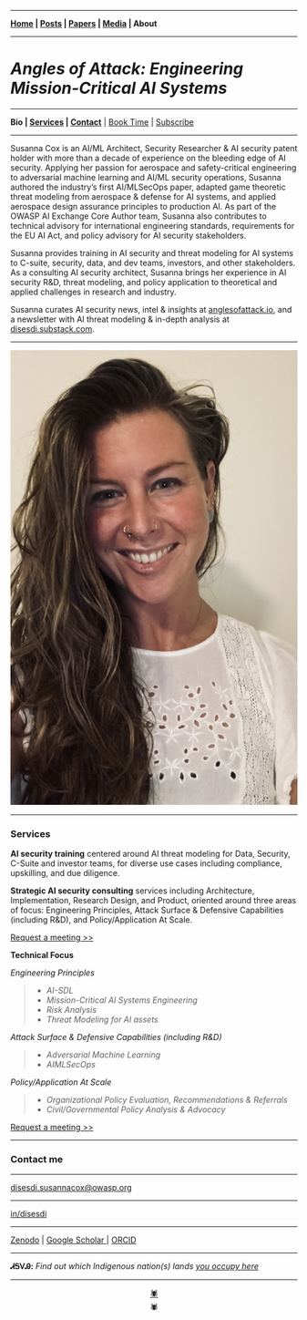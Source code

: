 -------

**[Home](https://anglesofattack.io/) \| [Posts](https://anglesofattack.io/posts.html) \| [Papers](https://anglesofattack.io/papers.html) \| [Media](https://anglesofattack.io/media.html) \| About**

-------

# *Angles of Attack: Engineering Mission-Critical AI Systems*

-------

**Bio \| [Services](#services) \| [Contact](#contact-me)** \| [Book Time](https://calendar.app.google/MemzFXVuhz1upGE2A) \| [Subscribe](https://disesdi.substack.com/subscribe)

-------

Susanna Cox is an AI/ML Architect, Security Researcher & AI security patent holder with more than a decade of experience on the bleeding edge of AI security. Applying her passion for aerospace and safety-critical engineering to adversarial machine learning and AI/ML security operations, Susanna authored the industry’s first AI/MLSecOps paper, adapted game theoretic threat modeling from aerospace & defense for AI systems, and applied aerospace design assurance principles to production AI. As part of the OWASP AI Exchange Core Author team, Susanna also contributes to technical advisory for international engineering standards, requirements for the EU AI Act, and policy advisory for AI security stakeholders.

Susanna provides training in AI security and threat modeling for AI systems to C-suite, security, data, and dev teams, investors, and other stakeholders. As a consulting AI security architect, Susanna brings her experience in AI security R&D, threat modeling, and policy application to theoretical and applied challenges in research and industry.

Susanna curates AI security news, intel & insights at [anglesofattack.io](https://disesdi.substack.com/), and a newsletter with AI threat modeling & in-depth analysis at [disesdi.substack.com](https://disesdi.substack.com/).


-------

![disesdi_susanna](susanna_cox.jpeg)

-------

### Services

**AI security training** centered around AI threat modeling for Data, Security, C-Suite and investor teams, for diverse use cases including compliance, upskilling, and due diligence.

**Strategic AI security consulting** services including Architecture, Implementation, Research Design, and Product, oriented around three areas of focus: Engineering Principles, Attack Surface & Defensive Capabilities (including R&D), and Policy/Application At Scale.

[Request a meeting >>](https://calendar.app.google/MemzFXVuhz1upGE2A)

**Technical Focus**

*Engineering Principles*
> * *AI-SDL*
> * *Mission-Critical AI Systems Engineering*
> * *Risk Analysis*
> * *Threat Modeling for AI assets*

*Attack Surface & Defensive Capabilities (including R&D)*
> * *Adversarial Machine Learning*
> * *AIMLSecOps*

*Policy/Application At Scale*
> * *Organizational Policy Evaluation, Recommendations & Referrals*
> * *Civil/Governmental Policy Analysis & Advocacy*

[Request a meeting >>](https://calendar.app.google/MemzFXVuhz1upGE2A)

-------

### Contact me

-------

<a href="mailto:disesdi.susannacox@owasp.org" target="_blank" rel="noopener noreferrer">disesdi.susannacox@owasp.org</a>

-------

<a href="https://www.linkedin.com/in/disesdi/" target="_blank" rel="noopener noreferrer">in/disesdi</a> 

-------

<a href="https://zenodo.org/search?q=metadata.creators.person_or_org.name%3A%22Cox%2C%20Susanna%22&l=list&p=1&s=10&sort=bestmatch" target="_blank" rel="noopener noreferrer">Zenodo</a> \| <a href="https://scholar.google.com/citations?hl=en&user=mRCXIV8AAAAJ" target="_blank" rel="noopener noreferrer">Google Scholar </a> \| <a href="https://orcid.org/0009-0003-0568-0236" target="_blank" rel="noopener noreferrer">ORCID </a> 

-------

**ᏗᎦᏙᎯ:** *Find out which Indigenous nation(s) lands <a href="https://native-land.ca/" target="_blank" rel="noopener noreferrer">you occupy here</a>*

-------
<div align="center"><a href="https://www.linkedin.com/in/disesdi/" target="_blank" rel="noopener noreferrer">🕷</a></div>

<div align="center">🕷</div>
